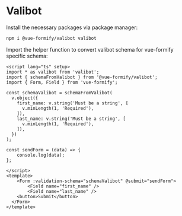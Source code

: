 # Valibot
Install the necessary packages via package manager:
```bash
npm i @vue-formify/valibot valibot
```
Import the helper function to convert valibot schema for vue-formify specific schema:
```vue
<script lang="ts" setup>
import * as valibot from 'valibot';
import { schemaFromValibot } from '@vue-formify/valibot';
import { Form, Field } from 'vue-formify';

const schemaValibot = schemaFromValibot(
  v.object({
    first_name: v.string('Must be a string', [
      v.minLength(1, 'Required'),
    ]),
    last_name: v.string('Must be a string', [
      v.minLength(1, 'Required'),
    ]),
  })
);

const sendForm = (data) => {
	console.log(data);
};

</script>
<template>
	<Form :validation-schema="schemaValibot" @submit="sendForm">
        <Field name="first_name" />
        <Field name="last_name" />
    <button>Submit</button>
  </Form>
</template>
```
